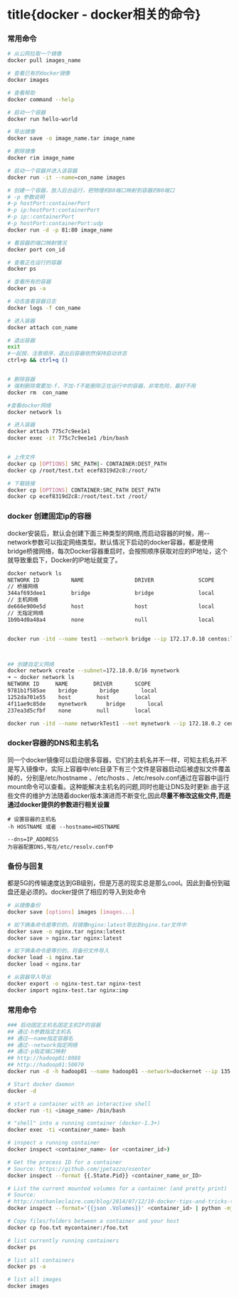# title{docker - docker相关的命令}
### 常用命令

```bash
# 从公网拉取一个镜像
docker pull images_name

# 查看已有的docker镜像
docker images

# 查看帮助
docker command --help

# 启动一个容器
docker run hello-world

# 导出镜像
docker save -o image_name.tar image_name

# 删除镜像
docker rim image_name

# 启动一个容器并进入该容器
docker run -it --name=con_name images

# 创建一个容器，放入后台运行，把物理机80端口映射到容器的80端口
# -p 参数说明
#-p hostPort:containerPort
#-p ip:hostPort:containerPort
#-p ip::containerPort
#-p hostPort:containerPort:udp
docker run -d -p 81:80 image_name

# 看容器的端口映射情况
docker port con_id

# 查看正在运行的容器
docker ps

# 查看所有的容器
docker ps -a

# 动态查看容器日志
docker logs -f con_name

# 进入容器
docker attach con_name

# 退出容器
exit
#一起按，注意顺序，退出后容器依然保持启动状态
ctrl+p && ctrl+q ()


# 删除容器
# 强制删除需要加-f，不加-f不能删除正在运行中的容器，非常危险，最好不用
docker rm  con_name

#查看docker网络
docker network ls

# 进入容器
docker attach 775c7c9ee1e1
docker exec -it 775c7c9ee1e1 /bin/bash 


# 上传文件
docker cp [OPTIONS] SRC_PATH|- CONTAINER:DEST_PATH
docker cp /root/test.txt ecef8319d2c8:/root/

# 下载链接
docker cp [OPTIONS] CONTAINER:SRC_PATH DEST_PATH
docker cp ecef8319d2c8:/root/test.txt /root/


```

### docker 创建固定ip的容器

docker安装后，默认会创建下面三种类型的网络,而启动容器的时候，用--network参数可以指定网络类型。默认情况下启动的docker容器，都是使用bridge桥接网络，每次Docker容器重启时，会按照顺序获取对应的IP地址，这个就导致重启下，Docker的IP地址就变了。

```bash
docker network ls
NETWORK ID          NAME                DRIVER              SCOPE
// 桥接网络
344af693dee1        bridge              bridge              local
// 主机网络
de666e900e5d        host                host                local
// 无指定网络
1b9b4d0a48a4        none                null                local


docker run -itd --name test1 --network bridge --ip 172.17.0.10 centos:latest /bin/bash



## 创建自定义网络
docker network create --subnet=172.18.0.0/16 mynetwork
➜ ~ docker network ls
NETWORK ID     NAME        DRIVER       SCOPE
9781b1f585ae    bridge       bridge       local
1252da701e55    host        host        local
4f11ae9c85de    mynetwork      bridge       local
237ea3d5cfbf    none        null        local

docker run -itd --name networkTest1 --net mynetwork --ip 172.18.0.2 centos:latest /bin/bash
```

### docker容器的DNS和主机名

同一个docker镜像可以启动很多容器，它们的主机名并不一样，可知主机名并不是写入镜像中，实际上容器中/etc目录下有三个文件是容器启动后被虚拟文件覆盖掉的，分别是/etc/hostname 、/etc/hosts 、/etc/resolv.conf通过在容器中运行mount命令可以查看。这种能解决主机名的问题,同时也能让DNS及时更新.由于这些文件的维护方法随着docker版本演进而不断变化,因此**尽量不修改这些文件,而是通过docker提供的参数进行相关设置**

```
# 设置容器的主机名
-h HOSTNAME 或者 --hostname=HOSTNAME

--dns=IP_ADDRESS
为容器配置DNS,写在/etc/resolv.conf中
```

### 备份与回复

都是5G的传输速度达到GB级别，但是万恶的现实总是那么cool。因此到备份到磁盘还是必须的。docker提供了相应的导入到处命令

```bash
# 从镜像备份
docker save [options] images [images...]

# 如下俩条命令是等价的。将镜像nginx:latest导出到nginx.tar文件中
docker save -o nginx.tar nginx:latest
docker save > nginx.tar nginx:latest

# 如下俩条命令是等价的。将备份文件导入
docker load -i nginx.tar
docker load < nginx.tar

# 从容器导入导出
docker export -o nginx-test.tar nginx-test 
docker import nginx-test.tar nginx:imp
```



### 常用命令

```bash
### 启动固定主机名固定主机IP的容器
## 通过-h参数指定主机名
## 通过——name指定容器名
## 通过--network指定网络
## 通过-p指定端口映射
## http://hadoop01:8088
## http://hadoop01:50070
docker run -d -h hadoop01 --name hadoop01 --network=dockernet --ip 135.191.1.100  centos:hadoop /run.sh

# Start docker daemon
docker -d

# start a container with an interactive shell
docker run -ti <image_name> /bin/bash

# "shell" into a running container (docker-1.3+)
docker exec -ti <container_name> bash

# inspect a running container
docker inspect <container_name> (or <container_id>)

# Get the process ID for a container
# Source: https://github.com/jpetazzo/nsenter
docker inspect --format {{.State.Pid}} <container_name_or_ID>

# List the current mounted volumes for a container (and pretty print)
# Source:
# http://nathanleclaire.com/blog/2014/07/12/10-docker-tips-and-tricks-that-will-make-you-sing-a-whale-song-of-joy/
docker inspect --format='{{json .Volumes}}' <container_id> | python -mjson.tool

# Copy files/folders between a container and your host
docker cp foo.txt mycontainer:/foo.txt

# list currently running containers
docker ps

# list all containers
docker ps -a

# list all images
docker images

```

